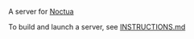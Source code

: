 A server for [Noctua](https://github.com/geneontology/noctua/)

To build and launch a server, see [INSTRUCTIONS.md](INSTRUCTIONS.md)


